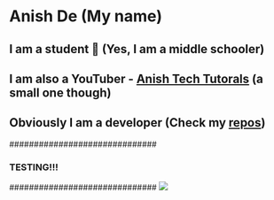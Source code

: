 # Anish De (My name)
## I am a student 🍎 (Yes, I am a middle schooler)
## I am also a YouTuber - [Anish Tech Tutorals](https://youtube.com/anishtechtutorials) (a small one though)
## Obviously I am a developer (Check my [repos](https://github.com/AnishDe12020?tab=repositories))

##############################
###  TESTING!!! ##############
##############################
![](https://previewermd.vercel.app/)
